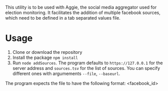 This utility is to be used with Aggie, the social media aggregator used for election monitoring. It facilitates the addition of multiple facebook sources, which need to be defined in a tab separated values file.

# Usage

1. Clone or download the repository
2. Install the package `npm install`
3. Run `node addSources`. The program defaults to `https://127.0.0.1` for the server address and `sources.tsv` for the list of sources. You can specify different ones with argumements `--file`, `--baseurl`.

The program expects the file to have the following format:
<facebook_id>       <name>   <url>

